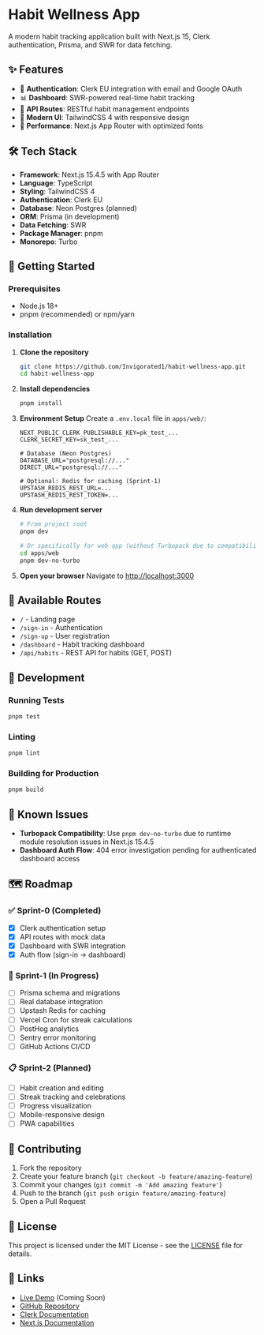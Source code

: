# Habit Wellness App

A modern habit tracking application built with Next.js 15, Clerk authentication, Prisma, and SWR for data fetching.

## ✨ Features

- 🔐 **Authentication**: Clerk EU integration with email and Google OAuth
- 📊 **Dashboard**: SWR-powered real-time habit tracking
- 🎯 **API Routes**: RESTful habit management endpoints
- 🎨 **Modern UI**: TailwindCSS 4 with responsive design
- 🚀 **Performance**: Next.js App Router with optimized fonts

## 🛠️ Tech Stack

- **Framework**: Next.js 15.4.5 with App Router
- **Language**: TypeScript
- **Styling**: TailwindCSS 4
- **Authentication**: Clerk EU
- **Database**: Neon Postgres (planned)
- **ORM**: Prisma (in development)
- **Data Fetching**: SWR
- **Package Manager**: pnpm
- **Monorepo**: Turbo

## 🚀 Getting Started

### Prerequisites

- Node.js 18+ 
- pnpm (recommended) or npm/yarn

### Installation

1. **Clone the repository**
   ```bash
   git clone https://github.com/Invigorated1/habit-wellness-app.git
   cd habit-wellness-app
   ```

2. **Install dependencies**
   ```bash
   pnpm install
   ```

3. **Environment Setup**
   Create a `.env.local` file in `apps/web/`:
   ```env
   NEXT_PUBLIC_CLERK_PUBLISHABLE_KEY=pk_test_...
   CLERK_SECRET_KEY=sk_test_...
   
   # Database (Neon Postgres)
   DATABASE_URL="postgresql://..."
   DIRECT_URL="postgresql://..."
   
   # Optional: Redis for caching (Sprint-1)
   UPSTASH_REDIS_REST_URL=...
   UPSTASH_REDIS_REST_TOKEN=...
   ```

4. **Run development server**
   ```bash
   # From project root
   pnpm dev
   
   # Or specifically for web app (without Turbopack due to compatibility issues)
   cd apps/web
   pnpm dev-no-turbo
   ```

5. **Open your browser**
   Navigate to [http://localhost:3000](http://localhost:3000)

## 🧭 Available Routes

- `/` - Landing page
- `/sign-in` - Authentication
- `/sign-up` - User registration  
- `/dashboard` - Habit tracking dashboard
- `/api/habits` - REST API for habits (GET, POST)

## 🔧 Development

### Running Tests
```bash
pnpm test
```

### Linting
```bash
pnpm lint
```

### Building for Production
```bash
pnpm build
```

## 🐛 Known Issues

- **Turbopack Compatibility**: Use `pnpm dev-no-turbo` due to runtime module resolution issues in Next.js 15.4.5
- **Dashboard Auth Flow**: 404 error investigation pending for authenticated dashboard access

## 🗺️ Roadmap

### ✅ Sprint-0 (Completed)
- [x] Clerk authentication setup
- [x] API routes with mock data
- [x] Dashboard with SWR integration
- [x] Auth flow (sign-in → dashboard)

### 🚧 Sprint-1 (In Progress)
- [ ] Prisma schema and migrations
- [ ] Real database integration
- [ ] Upstash Redis for caching
- [ ] Vercel Cron for streak calculations
- [ ] PostHog analytics
- [ ] Sentry error monitoring
- [ ] GitHub Actions CI/CD

### 📋 Sprint-2 (Planned)
- [ ] Habit creation and editing
- [ ] Streak tracking and celebrations
- [ ] Progress visualization
- [ ] Mobile-responsive design
- [ ] PWA capabilities

## 🤝 Contributing

1. Fork the repository
2. Create your feature branch (`git checkout -b feature/amazing-feature`)
3. Commit your changes (`git commit -m 'Add amazing feature'`)
4. Push to the branch (`git push origin feature/amazing-feature`)
5. Open a Pull Request

## 📄 License

This project is licensed under the MIT License - see the [LICENSE](LICENSE) file for details.

## 🔗 Links

- [Live Demo](https://habit-wellness-app.vercel.app) (Coming Soon)
- [GitHub Repository](https://github.com/Invigorated1/habit-wellness-app)
- [Clerk Documentation](https://clerk.com/docs)
- [Next.js Documentation](https://nextjs.org/docs)
